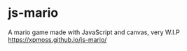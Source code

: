# js-mario
A mario game made with JavaScript and canvas, very W.I.P
https://xpmoss.github.io/js-mario/
